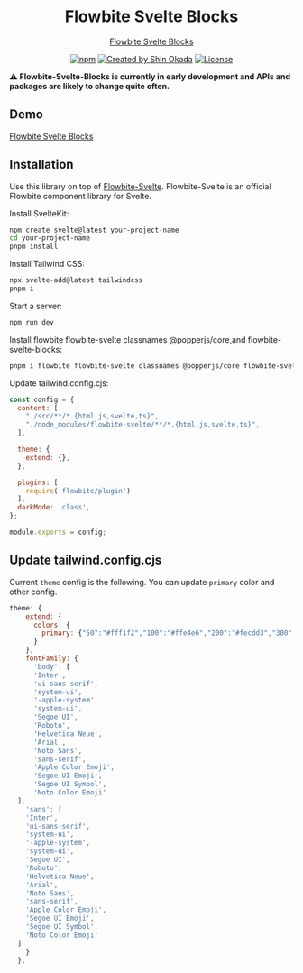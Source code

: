 <h1 align="center">Flowbite Svelte Blocks</h1>

<p align="center">
<a href="https://flowbite-svelte-blocks.codewithshin.com/" rel="nofollow">Flowbite Svelte Blocks</a>
</p>

<p align="center">
<a href="https://www.npmjs.com/package/flowbite-svelte-blocks" rel="nofollow"><img src="https://img.shields.io/npm/v/flowbite-svelte-blocks" alt="npm"></a>
<a href="https://twitter.com/shinokada" rel="nofollow"><img src="https://img.shields.io/badge/created%20by-@shinokada-4BBAAB.svg" alt="Created by Shin Okada"></a>
<a href="https://opensource.org/licenses/MIT" rel="nofollow"><img src="https://img.shields.io/github/license/shinokada/flowbite-svelte-blocks" alt="License"></a>
</p>

**⚠️ Flowbite-Svelte-Blocks is currently in early development and APIs and packages are likely to change quite often.**

## Demo

[Flowbite Svelte Blocks](https://flowbite-svelte-blocks.vercel.app/)

## Installation

Use this library on top of [Flowbite-Svelte](https://github.com/themesberg/flowbite-svelte). Flowbite-Svelte is an official Flowbite component library for Svelte.

Install SvelteKit:

```sh
npm create svelte@latest your-project-name
cd your-project-name
pnpm install
```

Install Tailwind CSS:

```sh
npx svelte-add@latest tailwindcss
pnpm i
```

Start a server:

```sh
npm run dev
```

Install flowbite flowbite-svelte classnames @popperjs/core,and flowbite-svelte-blocks:

```sh
pnpm i flowbite flowbite-svelte classnames @popperjs/core flowbite-svelte-blocks
```

Update tailwind.config.cjs:

```js
const config = {
  content: [
    "./src/**/*.{html,js,svelte,ts}",
    "./node_modules/flowbite-svelte/**/*.{html,js,svelte,ts}",
  ],

  theme: {
    extend: {},
  },

  plugins: [
    require('flowbite/plugin')
  ],
  darkMode: 'class',
};

module.exports = config;
```


## Update tailwind.config.cjs

Current `theme` config is the following. You can update `primary` color and other config.

```js
theme: {
    extend: {
      colors: {
        primary: {"50":"#fff1f2","100":"#ffe4e6","200":"#fecdd3","300":"#fda4af","400":"#fb7185","500":"#f43f5e","600":"#e11d48","700":"#be123c","800":"#9f1239","900":"#881337"}
      }
    },
    fontFamily: {
      'body': [
      'Inter',
      'ui-sans-serif',
      'system-ui',
      '-apple-system',
      'system-ui',
      'Segoe UI',
      'Roboto',
      'Helvetica Neue',
      'Arial',
      'Noto Sans',
      'sans-serif',
      'Apple Color Emoji',
      'Segoe UI Emoji',
      'Segoe UI Symbol',
      'Noto Color Emoji'
  ],
    'sans': [
    'Inter',
    'ui-sans-serif',
    'system-ui',
    '-apple-system',
    'system-ui',
    'Segoe UI',
    'Roboto',
    'Helvetica Neue',
    'Arial',
    'Noto Sans',
    'sans-serif',
    'Apple Color Emoji',
    'Segoe UI Emoji',
    'Segoe UI Symbol',
    'Noto Color Emoji'
  ]
    }
  },
```